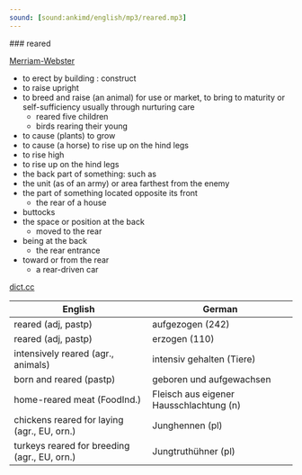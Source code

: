 ```yaml
---
sound: [sound:ankimd/english/mp3/reared.mp3]
---
```


\### reared

[Merriam-Webster](https://www.merriam-webster.com/dictionary/reared)

- to erect by building : construct
- to raise upright
- to breed and raise (an animal) for use or market, to bring to maturity or self-sufficiency usually through nurturing care
    - reared five children
    - birds rearing their young
- to cause (plants) to grow
- to cause (a horse) to rise up on the hind legs
- to rise high
- to rise up on the hind legs
- the back part of something: such as
- the unit (as of an army) or area farthest from the enemy
- the part of something located opposite its front
    - the rear of a house
- buttocks
- the space or position at the back
    - moved to the rear
- being at the back
    - the rear entrance
- toward or from the rear
    - a rear-driven car

[dict.cc](https://www.dict.cc/reared)

| English        | German       |
| -------------- | ------------ |
| reared (adj, pastp) | aufgezogen (242) |
| reared (adj, pastp) | erzogen (110) |
| intensively reared (agr., animals) | intensiv gehalten (Tiere) |
| born and reared (pastp) | geboren und aufgewachsen |
| home-reared meat (FoodInd.) | Fleisch aus eigener Hausschlachtung (n) |
| chickens reared for laying (agr., EU, orn.) | Junghennen (pl) |
| turkeys reared for breeding (agr., EU, orn.) | Jungtruthühner (pl) |
